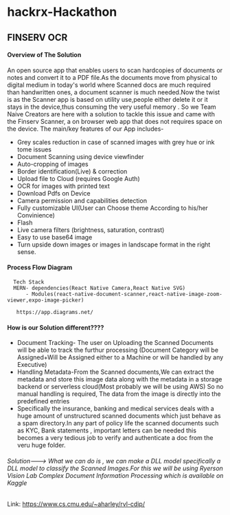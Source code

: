 # hackrx-Hackathon

## FINSERV OCR
#### Overview of The Solution
 An open source app that enables users to scan hardcopies of documents or notes and convert it to a PDF file.As the documents move from physical to digital medium in today's world where Scanned docs are much required than handwritten ones, a document scanner is much needed.Now the twist is as the Scanner app is based on utility use,people either delete it or it stays in the device,thus consuming the very useful memory . So we Team Naive Creators are here with a solution to tackle this issue and came with the Finserv Scanner, a on browser web app that does not requires space on the device.
 The main/key features of our App includes-
 * Grey scales reduction in case of scanned images with grey hue or ink tome issues
 * Document Scanning using device viewfinder
 * Auto-cropping of images
 * Border identification(Live) & correction
 * Upload file to Cloud (requires Google Auth)
 * OCR for images with printed text
 * Download Pdfs on Device
 * Camera permission and capabilities detection
 * Fully customizable UI(User can Choose theme According to his/her Convinience)
 * Flash
 * Live camera filters (brightness, saturation, contrast)
 * Easy to use base64 image
 * Turn upside down images or images in landscape format in the right sense.



####  Process Flow Diagram
      Tech Stack
      MERN- dependencies(React Native Camera,React Native SVG)
          - Modules(react-native-document-scanner,react-native-image-zoom-viewer,expo-image-picker)
          
       https://app.diagrams.net/
          

#### How is our Solution different????
* Document Tracking- The user on Uploading the Scanned Documents will be able to track the furthur processing (Document Category will be Assigned+Will be Assigned either to a Machine or will be handled by any Executive)
* Handling Metadata-From the Scanned documents,We can extract the metadata and store this image data along with the metadata in a storage backend or serverless cloud(Most probably we will be using AWS) So no manual handling is required, The data from the image is directly into the predefined entries
* Specifically the insurance, banking and medical services deals with a huge amount of unstructured scanned documents which just behave as a spam directory.In any part of policy life the scanned documents such as KYC, Bank statements , important letters can be needed this becomes a very tedious job to verify and authenticate a doc from the veru huge folder. 
 ###### Solution---> What we can do is , we can make a DLL model specifically a DLL model to classify the Scanned Images.For this we will be using Ryerson Vision Lab Complex Document Information Processing which is available on Kaggle
 Link: https://www.cs.cmu.edu/~aharley/rvl-cdip/
       




